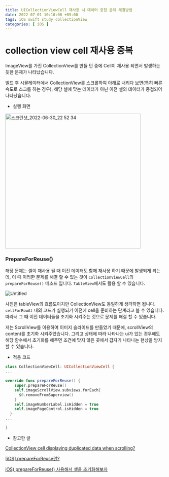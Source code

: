 ```yaml
---
title: UICollectionViewCell 재사용 시 데이터 중첩 문제 해결방법
date: 2022-07–01 10:10:00 +09:00
tags: iOS swift study collectionView
categories: [ iOS ]
---
```

# collection view cell 재사용 중복

ImageView를 가진 CollectionView를 만들 던 중에 Cell이 재사용 되면서 발생하는 듯한 문제가 나타났습니다.

빌드 후 시뮬레이터에서 CollectionView를 스크롤하여 아래로 내리다 보면(특히 빠른 속도로 스크롤 하는 경우),  해당 셀에 맞는 데이터가 아닌 이전 셀의 데이터가 중첩되어 나타났습니다.

- 실행 화면

<img width="426" alt="스크린샷_2022-06-30_22 52 34" src="https://user-images.githubusercontent.com/40792935/176822129-ddfd337b-2b91-4f28-b86d-1486589fe5d3.png">

### PrepareForReuse()

해당 문제는 셀이 재사용 될 때 이전 데이터도 함께 재사용 하기 때문에 발생되게 되는데, 이 때 이러한 문제를 해결 할 수 있는 것이 `CollectionViewCell`의 `prepareForReuse()` 메소드 입니다. `TableView`에서도 활용 할 수 있습니다.

![Untitled](https://user-images.githubusercontent.com/40792935/176822130-5020b743-0584-418c-8c2a-25e9f9f136be.png)

사진은 tableView의 흐름도이지만 CollectionView도 동일하게 생각하면 됩니다. `cellForRowAt` 내의 코드가 실행되기 이전에 cell을 준비하는 단계라고 볼 수 있습니다. 따라서 그 때 이전 데이터들을 초기화 시켜주는 것으로 문제를 해결 할 수 있습니다.

저는 ScrollView를 이용하여 이미지 슬라이드를 만들었기 때문에, scrollView의 content를 초기화 시켜주었습니다. 그리고 상태에 따라 나타나는 ui가 있는 경우에도 해당 함수에서 초기화를 해주면 조건에 맞지 않은 곳에서 갑자기 나타나는 현상을 방지 할 수 있습니다.

- 적용 코드

```swift
class CollectionViewCell: UICollectionViewCell {
...

override func prepareForReuse() {
    super.prepareForReuse()
    self.imageScrollView.subviews.forEach{
      $0.removeFromSuperview()
    }
    self.imageNumberLabel.isHidden = true
    self.imagePageControl.isHidden = true
  }
...

}
```

- 참고한 글

[CollectionView cell displaying duplicated data when scrolling?](https://stackoverflow.com/questions/61101597/collectionview-cell-displaying-duplicated-data-when-scrolling)

[[iOS] prepareForReuse란?](https://sueaty.tistory.com/180)

[iOS) prepareForReuse() 사용해서 셀을 초기화해보자](https://gyuios.tistory.com/72)

